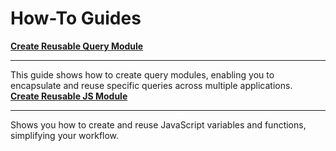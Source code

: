 
# How-To Guides


<div className="containerGridSampleApp">
  <div className="containerColumnSampleApp columnGrid column-one">
        <div className="containerCol">
            <a href="/packages/how-to-guides/create-query-module"><strong>Create Reusable Query Module</strong></a>
        </div> <hr/>
        <div className="containerDescription">This guide shows how to create query modules, enabling you to encapsulate and reuse specific queries across multiple applications.</div>
        <div className="containerTutorialLink"></div>
    </div>
    <div className="containerColumnSampleApp columnGrid column-two">
        <div className="containerCol">
           <a href="/packages/how-to-guides/create-query-module"><strong>Create Reusable JS Module</strong></a>
        </div><hr/>
        <div className="containerDescription">Shows you how to create and reuse JavaScript variables and functions, simplifying your workflow. </div>
         <div className="containerTutorialLink">
         </div>
    </div>
</div>